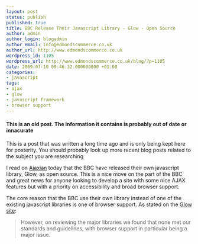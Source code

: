 ```yaml
---
layout: post
status: publish
published: true
title: BBC Release Their Javascript Library - Glow - Open Source
author: admin
author_login: blogadmin
author_email: info@edmondscommerce.co.uk
author_url: http://www.edmondscommerce.co.uk
wordpress_id: 1105
wordpress_url: http://www.edmondscommerce.co.uk/blog/?p=1105
date: 2009-07-10 09:46:32.000000000 +01:00
categories:
- javascript
tags:
- ajax
- glow
- javascript framework
- browser support
---
```

<div class="oldpost"><h4>This is an old post. The information it contains is probably out of date or innacurate</h4>
<p>
This is a post that was written a long time ago and is only being kept here for posterity.
You should probably look up more recent blog posts related to the subject you are researching
</p>
</div>
I read on <a href="http://ajaxian.com/archives/ouh-shiny-bbcs-glow-is-finally-out" rel="nofollow">Ajaxian</a> today that the BBC have released their own javascript library, Glow,  as open source. This is a nice move on the part of the BBC and great news for anyone looking to develop a site with some nice AJAX features but with a priority on accessibility and broad browser support.

The core reason that the BBC use their own library instead of one of the existing javascript libraries is one of browser support. As stated on the <a href="http://www.bbc.co.uk/glow/docs/articles/what_is_glow.shtml" rel="nofollow">Glow site</a>:

<blockquote>However, on reviewing the major libraries we found that none met our standards and guidelines, with browser support in particular being a major issue.</blockquote>

